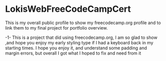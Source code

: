 # LokisWebFreeCodeCampCert
 This is my overall public profile to show my freecodecamp.org profile and to link them to my final project for portfolio overview. 


-1-
This is a project that did using freecodecamp.org, I am so glad to show ,and hope you enjoy my early styling type if I had a keyboard back in my starting times. I hope you enjoy it, and understand some padding and 
margin errors, but overall I got what I hoped to fix and need from it